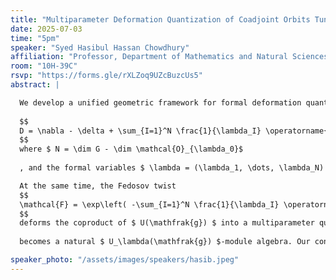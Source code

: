 ```yaml
---
title: "Multiparameter Deformation Quantization of Coadjoint Orbits Tuned to the Unitary Dual"
date: 2025-07-03
time: "5pm"
speaker: "Syed Hasibul Hassan Chowdhury"
affiliation: "Professor, Department of Mathematics and Natural Sciences, BRAC University"
room: "10H-39C"
rsvp: "https://forms.gle/rXLZoq9UZcBuzcUs5"
abstract: |

  We develop a unified geometric framework for formal deformation quantization of coadjoint orbits of a Lie group $ G $ with Lie algebra $ \mathfrak{g} $, in which the \emph{internal} deformation parameters themselves range over the unitary dual $ \widehat{G} $. For each coadjoint orbit $ \mathcal{O}_{\lambda_0} \subset \mathfrak{g}^* $, the dual vector space of the Lie algebra $ \mathfrak{g} $, one constructs a Fedosov-type flat connection on the analogue of the single-parameter Weyl algebra bundle
  
  $$
  D = \nabla - \delta + \sum_{I=1}^N \frac{1}{\lambda_I} \operatorname{ad}(r_I)
  $$
  where $ N = \dim G - \dim \mathcal{O}_{\lambda_0}$ 
  
  , and the formal variables $ \lambda = (\lambda_1, \dots, \lambda_N) \in \widehat{G} $ label transverse directions to the orbit. We call the underlying bundle a $ \mathfrak{g}[[\lambda]] $-bundle. Imposing holonomy quantization on the compactified parameter torus forces $ \lambda $ to lie in the discrete set of actual unitary parameters, so that the resulting star product algebra $ C^\infty(\mathcal{O}_{\lambda_0})[[\lambda ]], *\lambda $ specializes—without additional projection—to the matrix algebra of the corresponding genuine irreducible representation of $ G $.

  At the same time, the Fedosov twist
  $$
  \mathcal{F} = \exp\left( -\sum_{I=1}^N \frac{1}{\lambda_I} \operatorname{ad}(r_I) \right)
  $$
  deforms the coproduct of $ U(\mathfrak{g}) $ into a multiparameter quantum group $ U_\lambda(\mathfrak{g}) $, and one checks that $ C^\infty(\mathcal{O}_{\lambda_0})[[\lambda]]$
  
  becomes a natural $ U_\lambda(\mathfrak{g}) $-module algebra. Our construction thus marries three pillars—symplectic geometry, Hopf-algebra deformation, and exact matching to the group’s unirreps—into a single, coherent deformation-quantization picture.

speaker_photo: "/assets/images/speakers/hasib.jpeg"
---
```


